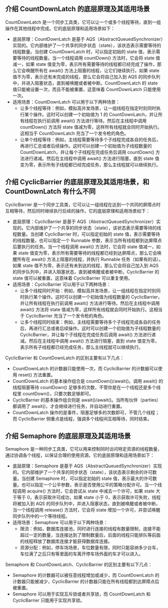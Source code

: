 ## 介绍 CountDownLatch 的底层原理及其适用场景

CountDownLatch 是一个同步工具类，它可以让一个或多个线程等待，直到一组操作在其他线程中完成。它的底层原理和适用场景如下：

- 底层原理：CountDownLatch 是基于 AQS（AbstractQueuedSynchronizer）实现的。它内部维护了一个共享的同步状态（state），该状态表示需要等待的线程数量。当创建 CountDownLatch 时，可以指定初始的 state 值，表示需要等待的线程数量。当一个线程调用 countDown() 方法时，它会将 state 值减一，如果 state 值变为零，表示所有需要等待的线程都已经完成了操作，那么它会唤醒所有在 await() 方法上阻塞的线程，让它们继续执行。如果 state 值不为零，表示还有未完成的线程，那么它会将自己加入到 AQS 的同步队列中，并进入阻塞状态，直到被唤醒或者被中断。CountDownLatch 的 state 值只能被设置一次，而且不能被重置，这意味着 CountDownLatch 只能使用一次。
- 适用场景：CountDownLatch 可以用于以下两种场景：
  - 让多个线程等待：例如，模拟高并发场景，让一组线程在指定时刻同时执行某个操作。这时可以创建一个初始值为 1 的 CountDownLatch，并让所有线程在执行前调用 await() 方法进行等待。然后在主线程中调用 countDown() 方法将 state 值减为零，这样所有线程就会同时开始执行。这相当于 CountDownLatch 充当了一个发令枪的角色。
  - 让单个线程等待：例如，主线程需要等待多个子线程完成各自的任务后，再进行汇总或者后续操作。这时可以创建一个初始值为子线程数量的 CountDownLatch，并让每个子线程在完成任务后调用 countDown() 方法进行递减。然后在主线程中调用 await() 方法进行阻塞，直到 state 值变为零，表示所有子线程都已经完成任务，那么主线程就可以继续执行。

## 介绍 CyclicBarrier 的底层原理及其适用场景，和 CountDownLatch 有什么不同

CyclicBarrier 是一个同步工具类，它可以让一组线程在达到一个共同的屏障点时互相等待，然后同时继续执行后续的操作。它的底层原理和适用场景如下：

- 底层原理：CyclicBarrier 是基于 AQS（AbstractQueuedSynchronizer）实现的。它内部维护了一个共享的同步状态（state），该状态表示需要等待的线程数量。当创建 CyclicBarrier 时，可以指定初始的 state 值，表示需要等待的线程数量。也可以指定一个 Runnable 参数，表示当所有线程都到达屏障点后要执行的任务。当一个线程调用 await() 方法时，它会将 state 值减一，如果 state 值变为零，表示所有需要等待的线程都已经到达屏障点，那么它会唤醒所有在 await() 方法上阻塞的线程，并执行 Runnable 任务（如果有的话）。如果 state 值不为零，表示还有未到达的线程，那么它会将自己加入到 AQS 的同步队列中，并进入阻塞状态，直到被唤醒或者被中断。CyclicBarrier 的 state 值可以被重置，这意味着 CyclicBarrier 可以重复使用。
- 适用场景：CyclicBarrier 可以用于以下两种场景：
  - 让多个线程同时开始：例如，模拟高并发场景，让一组线程在指定时刻同时执行某个操作。这时可以创建一个初始值为线程数量的 CyclicBarrier，并让所有线程在执行前调用 await() 方法进行等待。然后在主线程中调用 await() 方法将 state 值减为零，这样所有线程就会同时开始执行。这相当于 CyclicBarrier 充当了一个发令枪的角色。
  - 让多个线程同时结束：例如，主线程需要等待多个子线程完成各自的任务后，再进行汇总或者后续操作。这时可以创建一个初始值为子线程数量的 CyclicBarrier，并让每个子线程在完成任务后调用 await() 方法进行递减。然后在主线程中调用 await() 方法进行阻塞，直到 state 值变为零，表示所有子线程都已经完成任务，那么主线程就可以继续执行。

CyclicBarrier 和 CountDownLatch 的区别主要有以下几点：

- CountDownLatch 的计数器只能使用一次，而 CyclicBarrier 的计数器可以使用 reset() 方法重置。
- CountDownLatch 的基本操作组合是 countDown()/await()。调用 await() 的线程阻塞等待 countDown() 足够多的次数，不管你是在一个线程还是多个线程里 countDown()，只要次数足够即可。
- CyclicBarrier 的基本操作组合则是 await()/await()。当所有伙伴（parties）都调用了 await()，才会继续进行任务，并自动进行重置。
- CountDownLatch 操作的是事件，阻塞足够多的次数即可，不管几个线程；而 CyclicBarrier 侧重点是线程，强调多个线程间互相等待，同时结束。

## 介绍 Semaphore 的底层原理及其适用场景

Semaphore 是一种同步工具类，它可以用来控制同时访问特定资源的线程数量，通过协调各个线程，以保证合理的使用资源。它的底层原理和适用场景如下：

- 底层原理：Semaphore 是基于 AQS（AbstractQueuedSynchronizer）实现的。它内部维护了一个共享的同步状态（state），该状态表示剩余的许可数量。当创建 Semaphore 时，可以指定初始的 state 值，表示最大的许可数量。也可以指定一个公平参数，表示是否使用公平的策略分配许可。当一个线程调用 acquire() 方法时，它会尝试从 state 中减去一个许可，如果 state 大于等于 0，表示获取许可成功，如果 state 小于 0，表示获取许可失败，线程将被加入到 AQS 的同步队列中，并进入阻塞状态，直到被唤醒或者被中断。当一个线程调用 release() 方法时，它会将 state 增加一个许可，并尝试唤醒同步队列中的一个等待线程。
- 适用场景：Semaphore 可以用于以下两种场景：
  - 限流：例如，数据库连接池，同时进行连接的线程有数量限制，连接不能超过一定的数量，当连接达到了限制数量后，后面的线程只能排队等前面的线程释放了数据库连接才能获得数据库连接。
  - 资源分配：例如，停车场场景，车位数量有限，同时只能容纳多少台车，车位满了之后只有等里面的车离开停车场外面的车才可以进入。

Semaphore 和 CountDownLatch、CyclicBarrier 的区别主要有以下几点：

- Semaphore 的计数器可以被任意线程增加或减少，而 CountDownLatch 的计数器只能被减少，CyclicBarrier 的计数器只能在所有线程都到达屏障点后被重置。
- Semaphore 可以用于实现互斥锁或者共享锁，而 CountDownLatch 和 CyclicBarrier 只能用于实现共享锁。